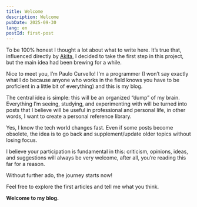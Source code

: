 ```yaml
---
title: Welcome
description: Welcome
pubDate: 2025-09-30
lang: en
postId: first-post
---
```

To be 100% honest I thought a lot about what to write here. It’s true that, influenced directly by <a href="https://akitaonrails.com" target="_blank" rel="noopener noreferrer">Akita</a>, I decided to take the first step in this project, but the main idea had been brewing for a while.

Nice to meet you, I’m Paulo Curvello! I'm a programmer (I won’t say exactly what I do because anyone who works in the field knows you have to be proficient in a little bit of everything) and this is my blog.

The central idea is simple: this will be an organized “dump” of my brain. Everything I’m seeing, studying, and experimenting with will be turned into posts that I believe will be useful in professional and personal life, in other words, I want to create a personal reference library.

Yes, I know the tech world changes fast. Even if some posts become obsolete, the idea is to go back and supplement/update older topics without losing focus.

I believe your participation is fundamental in this: criticism, opinions, ideas, and suggestions will always be very welcome, after all, you’re reading this far for a reason.

Without further ado, the journey starts now!

Feel free to explore the first articles and tell me what you think.

**Welcome to my blog.**
